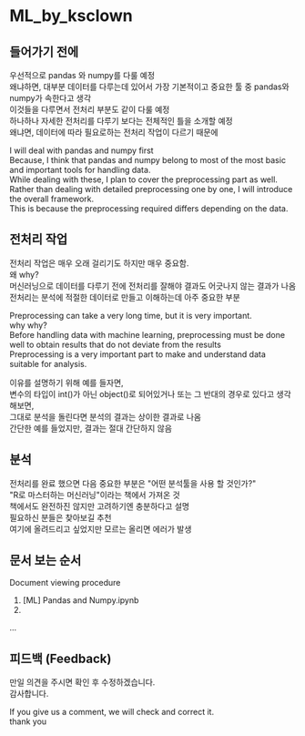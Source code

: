 # ML_by_ksclown

## 들어가기 전에
우선적으로 pandas 와 numpy를 다룰 예정 \
왜냐하면, 대부분 데이터를 다루는데 있어서 가장 기본적이고 중요한 툴 중 pandas와 numpy가 속한다고 생각 \
이것들을 다루면서 전처리 부분도 같이 다룰 예정\
하나하나 자세한 전처리를 다루기 보다는 전체적인 틀을 소개할 예정\
왜냐면, 데이터에 따라 필요로하는 전처리 작업이 다르기 때문에

I will deal with pandas and numpy first \
Because, I think that pandas and numpy belong to most of the most basic and important tools for handling data. \
While dealing with these, I plan to cover the preprocessing part as well. \
Rather than dealing with detailed preprocessing one by one, I will introduce the overall framework. \
This is because the preprocessing required differs depending on the data.

## 전처리 작업
전처리 작업은 매우 오래 걸리기도 하지만 매우 중요함. \
왜 why? \
머신러닝으로 데이터를 다루기 전에 전처리를 잘해야 결과도 어긋나지 않는 결과가 나옴 \
전처리는 분석에 적절한 데이터로 만들고 이해하는데 아주 중요한 부분

Preprocessing can take a very long time, but it is very important. \
why why? \
Before handling data with machine learning, preprocessing must be done well to obtain results that do not deviate from the results \
Preprocessing is a very important part to make and understand data suitable for analysis.

이유를 설명하기 위해 예를 들자면, \
변수의 타입이 int()가 아닌 object()로 되어있거나 또는 그 반대의 경우로 있다고 생각해보면, \
그대로 분석을 돌린다면 분석의 결과는 상이한 결과로 나옴 \
간단한 예를 들었지만, 결과는 절대 간단하지 않음

## 분석
전처리를 완료 했으면 다음 중요한 부분은 "어떤 분석툴을 사용 할 것인가?" \
"R로 마스터하는 머신러닝"이라는 책에서 가져온 것 \
책에서도 완전하진 않지만 고려하기엔 충분하다고 설명 \
필요하신 분들은 찾아보길 추천\
여기에 올려드리고 싶었지만 모르는 올리면 에러가 발생


## 문서 보는 순서
Document viewing procedure

1. [ML] Pandas and Numpy.ipynb
2. 
...

## 피드백 (Feedback)

만일 의견을 주시면 확인 후 수정하겠습니다.\
감사합니다.

If you give us a comment, we will check and correct it.\
thank you
